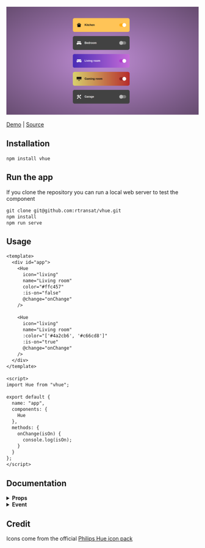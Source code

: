 ![vhue component](/screenshot.png?raw=true "vhue")

[Demo](https://zq0n5.csb.app/) | [Source](https://codesandbox.io/s/vhue-zq0n5)

## Installation
```
npm install vhue
```

## Run the app
If you clone the repository you can run a local web server to test the component
```
git clone git@github.com:rtransat/vhue.git
npm install
npm run serve
```

## Usage

```vue
<template>
  <div id="app">
    <Hue
      icon="living"
      name="Living room"
      color="#ffc457"
      :is-on="false"
      @change="onChange"
    />

    <Hue
      icon="living"
      name="Living room"
      :color="['#4a2cb6', '#c66cd8']"
      :is-on="true"
      @change="onChange"
    />
  </div>
</template>

<script>
import Hue from "vhue";

export default {
  name: "app",
  components: {
    Hue
  },
  methods: {
    onChange(isOn) {
      console.log(isOn);
    }
  }
};
</script>
```

## Documentation

<details><summary><strong>Props</strong></summary>
<br>

**`icon`**: String  
Icon to display
- attic
- balcony
- bathroom
- bedroom
- carpot
- closet
- computer
- dining
- driveway
- frontdoor
- garage
- guestroom
- gym
- hallway
- kidsbedroom
- kitchen
- laundryroom
- living
- lounge
- mancave
- nursery
- office
- other
- outdoor
- outdoor-socialtime
- pool
- porch
- recreation
- socialtime
- staircase
- storage
- studio
- terrace
- toilet

**`name`**: String  
Name of the room

**`color`**: String or Array  
Background color of the component when the light is on. If array the background will be a gradient

**`intensity`**: Number  
Percentage value of intensity of the light

**`:is-on`**: Boolean  
*default*: false  
Indicates if the light is on or off

<br/>
</details>

<details><summary><strong>Event</strong></summary>
<br>

**`toggle`**: Function  
**params**: isOn  
Trigger when the switch button is checked

**`change`**: Function  
**params**: value  
Trigger when the slider value change

<br/>
</details>

## Credit

Icons come from the official [Philips Hue icon pack](https://developers.meethue.com/develop/application-design-guidance/icon-pack/)